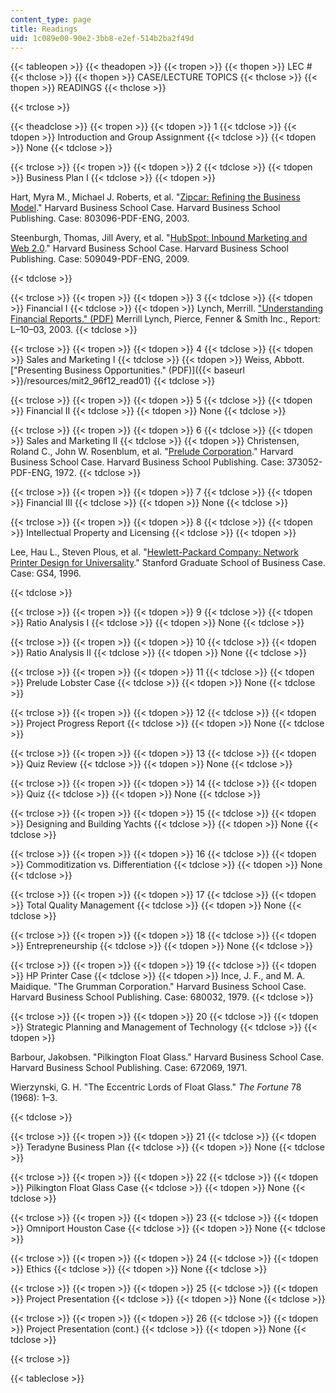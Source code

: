 ```yaml
---
content_type: page
title: Readings
uid: 1c089e00-90e2-3bb8-e2ef-514b2ba2f49d
---
```


{{< tableopen >}}
{{< theadopen >}}
{{< tropen >}}
{{< thopen >}}
LEC #
{{< thclose >}}
{{< thopen >}}
CASE/LECTURE TOPICS
{{< thclose >}}
{{< thopen >}}
READINGS
{{< thclose >}}

{{< trclose >}}

{{< theadclose >}}
{{< tropen >}}
{{< tdopen >}}
1
{{< tdclose >}}
{{< tdopen >}}
Introduction and Group Assignment
{{< tdclose >}}
{{< tdopen >}}
None
{{< tdclose >}}

{{< trclose >}}
{{< tropen >}}
{{< tdopen >}}
2
{{< tdclose >}}
{{< tdopen >}}
Business Plan I
{{< tdclose >}}
{{< tdopen >}}


Hart, Myra M., Michael J. Roberts, et al. "[Zipcar: Refining the Business Model](http://hbr.org/product/zipcar-refining-the-business-model/an/803096-PDF-ENG)." Harvard Business School Case. Harvard Business School Publishing. Case: 803096-PDF-ENG, 2003.

Steenburgh, Thomas, Jill Avery, et al. "[HubSpot: Inbound Marketing and Web 2.0](http://hbr.org/product/hubspot-inbound-marketing-and-web-2-0/an/509049-PDF-ENG)." Harvard Business School Case. Harvard Business School Publishing. Case: 509049-PDF-ENG, 2009.


{{< tdclose >}}

{{< trclose >}}
{{< tropen >}}
{{< tdopen >}}
3
{{< tdclose >}}
{{< tdopen >}}
Financial I
{{< tdclose >}}
{{< tdopen >}}
Lynch, Merrill. ["Understanding Financial Reports." (PDF)](https://web.sonoma.edu/users/s/stanny/_static/MLunderstandingfinancial.pdf) Merrill Lynch, Pierce, Fenner & Smith Inc., Report: L–10–03, 2003.
{{< tdclose >}}

{{< trclose >}}
{{< tropen >}}
{{< tdopen >}}
4
{{< tdclose >}}
{{< tdopen >}}
Sales and Marketing I
{{< tdclose >}}
{{< tdopen >}}
Weiss, Abbott. ["Presenting Business Opportunities." (PDF)]({{< baseurl >}}/resources/mit2_96f12_read01)
{{< tdclose >}}

{{< trclose >}}
{{< tropen >}}
{{< tdopen >}}
5
{{< tdclose >}}
{{< tdopen >}}
Financial II
{{< tdclose >}}
{{< tdopen >}}
None
{{< tdclose >}}

{{< trclose >}}
{{< tropen >}}
{{< tdopen >}}
6
{{< tdclose >}}
{{< tdopen >}}
Sales and Marketing II
{{< tdclose >}}
{{< tdopen >}}
Christensen, Roland C., John W. Rosenblum, et al. "[Prelude Corporation](http://hbr.org/product/prelude-corp/an/373052-PDF-ENG)." Harvard Business School Case. Harvard Business School Publishing. Case: 373052-PDF-ENG, 1972.
{{< tdclose >}}

{{< trclose >}}
{{< tropen >}}
{{< tdopen >}}
7
{{< tdclose >}}
{{< tdopen >}}
Financial III
{{< tdclose >}}
{{< tdopen >}}
None
{{< tdclose >}}

{{< trclose >}}
{{< tropen >}}
{{< tdopen >}}
8
{{< tdclose >}}
{{< tdopen >}}
Intellectual Property and Licensing
{{< tdclose >}}
{{< tdopen >}}


Lee, Hau L., Steven Plous, et al. "[Hewlett-Packard Company: Network Printer Design for Universality](https://gsbapps.stanford.edu/cases/detail1.asp?Document_ID=1311)." Stanford Graduate School of Business Case. Case: GS4, 1996.


{{< tdclose >}}

{{< trclose >}}
{{< tropen >}}
{{< tdopen >}}
9
{{< tdclose >}}
{{< tdopen >}}
Ratio Analysis I
{{< tdclose >}}
{{< tdopen >}}
None
{{< tdclose >}}

{{< trclose >}}
{{< tropen >}}
{{< tdopen >}}
10
{{< tdclose >}}
{{< tdopen >}}
Ratio Analysis II
{{< tdclose >}}
{{< tdopen >}}
None
{{< tdclose >}}

{{< trclose >}}
{{< tropen >}}
{{< tdopen >}}
11
{{< tdclose >}}
{{< tdopen >}}
Prelude Lobster Case
{{< tdclose >}}
{{< tdopen >}}
None
{{< tdclose >}}

{{< trclose >}}
{{< tropen >}}
{{< tdopen >}}
12
{{< tdclose >}}
{{< tdopen >}}
Project Progress Report
{{< tdclose >}}
{{< tdopen >}}
None
{{< tdclose >}}

{{< trclose >}}
{{< tropen >}}
{{< tdopen >}}
13
{{< tdclose >}}
{{< tdopen >}}
Quiz Review
{{< tdclose >}}
{{< tdopen >}}
None
{{< tdclose >}}

{{< trclose >}}
{{< tropen >}}
{{< tdopen >}}
14
{{< tdclose >}}
{{< tdopen >}}
Quiz
{{< tdclose >}}
{{< tdopen >}}
None
{{< tdclose >}}

{{< trclose >}}
{{< tropen >}}
{{< tdopen >}}
15
{{< tdclose >}}
{{< tdopen >}}
Designing and Building Yachts
{{< tdclose >}}
{{< tdopen >}}
None
{{< tdclose >}}

{{< trclose >}}
{{< tropen >}}
{{< tdopen >}}
16
{{< tdclose >}}
{{< tdopen >}}
Commoditization vs. Differentiation
{{< tdclose >}}
{{< tdopen >}}
None
{{< tdclose >}}

{{< trclose >}}
{{< tropen >}}
{{< tdopen >}}
17
{{< tdclose >}}
{{< tdopen >}}
Total Quality Management
{{< tdclose >}}
{{< tdopen >}}
None
{{< tdclose >}}

{{< trclose >}}
{{< tropen >}}
{{< tdopen >}}
18
{{< tdclose >}}
{{< tdopen >}}
Entrepreneurship
{{< tdclose >}}
{{< tdopen >}}
None
{{< tdclose >}}

{{< trclose >}}
{{< tropen >}}
{{< tdopen >}}
19
{{< tdclose >}}
{{< tdopen >}}
HP Printer Case
{{< tdclose >}}
{{< tdopen >}}
Ince, J. F., and M. A. Maidique. "The Grumman Corporation." Harvard Business School Case. Harvard Business School Publishing. Case: 680032, 1979.
{{< tdclose >}}

{{< trclose >}}
{{< tropen >}}
{{< tdopen >}}
20
{{< tdclose >}}
{{< tdopen >}}
Strategic Planning and Management of Technology
{{< tdclose >}}
{{< tdopen >}}


Barbour, Jakobsen. "Pilkington Float Glass." Harvard Business School Case. Harvard Business School Publishing. Case: 672069, 1971.

Wierzynski, G. H. "The Eccentric Lords of Float Glass." _The Fortune_ 78 (1968): 1–3.


{{< tdclose >}}

{{< trclose >}}
{{< tropen >}}
{{< tdopen >}}
21
{{< tdclose >}}
{{< tdopen >}}
Teradyne Business Plan
{{< tdclose >}}
{{< tdopen >}}
None
{{< tdclose >}}

{{< trclose >}}
{{< tropen >}}
{{< tdopen >}}
22
{{< tdclose >}}
{{< tdopen >}}
Pilkington Float Glass Case
{{< tdclose >}}
{{< tdopen >}}
None
{{< tdclose >}}

{{< trclose >}}
{{< tropen >}}
{{< tdopen >}}
23
{{< tdclose >}}
{{< tdopen >}}
Omniport Houston Case
{{< tdclose >}}
{{< tdopen >}}
None
{{< tdclose >}}

{{< trclose >}}
{{< tropen >}}
{{< tdopen >}}
24
{{< tdclose >}}
{{< tdopen >}}
Ethics
{{< tdclose >}}
{{< tdopen >}}
None
{{< tdclose >}}

{{< trclose >}}
{{< tropen >}}
{{< tdopen >}}
25
{{< tdclose >}}
{{< tdopen >}}
Project Presentation
{{< tdclose >}}
{{< tdopen >}}
None
{{< tdclose >}}

{{< trclose >}}
{{< tropen >}}
{{< tdopen >}}
26
{{< tdclose >}}
{{< tdopen >}}
Project Presentation (cont.)
{{< tdclose >}}
{{< tdopen >}}
None
{{< tdclose >}}

{{< trclose >}}

{{< tableclose >}}